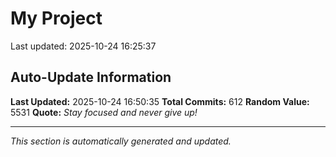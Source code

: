# My Project


Last updated: 2025-10-24 16:25:37











































































































































































































































































































































































































































































































































































































































































































































































































































































































































































































































## Auto-Update Information

**Last Updated:** 2025-10-24 16:50:35
**Total Commits:** 612
**Random Value:** 5531
**Quote:** _Stay focused and never give up!_

---
_This section is automatically generated and updated._
